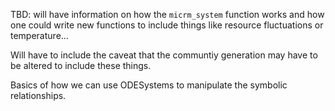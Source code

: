 TBD: will have information on how the `micrm_system` function works and how one could write new functions to include things like resource fluctuations or temperature...

Will have to include the caveat that the communtiy generation may have to be altered to include these things. 

Basics of how we can use ODESystems to manipulate the symbolic relationships.  

